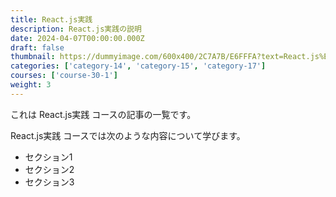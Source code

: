```yaml
---
title: React.js実践
description: React.js実践の説明
date: 2024-04-07T00:00:00.000Z
draft: false
thumbnail: https://dummyimage.com/600x400/2C7A7B/E6FFFA?text=React.js%E5%AE%9F%E8%B7%B5
categories: ['category-14', 'category-15', 'category-17']
courses: ['course-30-1']
weight: 3
---
```


これは React.js実践 コースの記事の一覧です。

  React.js実践 コースでは次のような内容について学びます。

  - セクション1
  - セクション2
  - セクション3